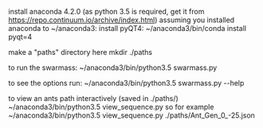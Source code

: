 install anaconda 4.2.0 (as python 3.5 is required, get it from
https://repo.continuum.io/archive/index.html)
assuming you installed anaconda to ~/anaconda3:
install pyQT4:
~/anaconda3/bin/conda install pyqt=4

make a "paths" directory here
mkdir ./paths


to run the swarmass:
~/anaconda3/bin/python3.5 swarmass.py 

to see the options run:
~/anaconda3/bin/python3.5 swarmass.py --help

to view an ants path interactively (saved in ./paths/)
~/anaconda3/bin/python3.5 view_sequence.py <antfilename>
so for example
~/anaconda3/bin/python3.5 view_sequence.py ./paths/Ant_Gen_0_-25.json